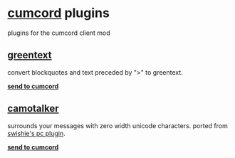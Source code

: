 # [cumcord](https://cumcord.com) plugins

plugins for the cumcord client mod

## [greentext](https://github.com/x6r/cummies/tree/master/greentext)

convert blockquotes and text preceded by ">" to greentext.

**[send to cumcord](https://send.cumcord.com/#https://cc.x4.pm/greentext/)**

## [camotalker](https://github.com/x6r/cummies/tree/master/camotalker)

surrounds your messages with zero width unicode characters. ported from [swishie's pc plugin](https://github.com/Swishilicous/camotalker).

**[send to cumcord](https://send.cumcord.com/#https://cc.x4.pm/camotalker/)**